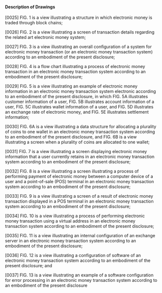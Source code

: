 #### Description of Drawings
[0025] 	FIG. 1 is a view illustrating a structure in which electronic money is traded through block chains;

[0026] 	FIG. 2 is a view illustrating a screen of transaction details regarding the related art electronic money system;

[0027] 	FIG. 3 is a view illustrating an overall configuration of a system for electronic money transaction (or an electronic money transaction system) according to an embodiment of the present disclosure;

[0028] 	FIG. 4 is a flow chart illustrating a process of electronic money transaction in an electronic money transaction system according to an embodiment of the present disclosure;

[0029] 	FIG. 5 is a view illustrating an example of electronic money information in an electronic money transaction system electronic according to an embodiment of the present disclosure, in which FIG. 5A illustrates customer information of a user, FIG. 5B illustrates account information of a user, FIG. 5C illustrates wallet information of a user, and FIG. 5D illustrates an exchange rate of electronic money, and FIG. 5E illustrates settlement information;

[0030] 	FIG. 6A is a view illustrating a data structure for allocating a plurality of coins to one wallet in an electronic money transaction system according to an embodiment of the present disclosure, and FIG. 6B is a view illustrating a screen when a plurality of coins are allocated to one wallet;

[0031] 	FIG. 7 is a view illustrating a screen displaying electronic money information that a user currently retains in an electronic money transaction system according to an embodiment of the present disclosure;

[0032] 	FIG. 8 is a view illustrating a screen illustrating a process of performing payment of electronic money between a computer device of a user and a point-of-sale (POS) terminal in an electronic money transaction system according to an embodiment of the present disclosure;

[0033] 	FIG. 9 is a view illustrating a screen of a result of electronic money transaction displayed in a POS terminal in an electronic money transaction system according to an embodiment of the present disclosure;

[0034] 	FIG. 10 is a view illustrating a process of performing electronic money transaction using a virtual address in an electronic money transaction system according to an embodiment of the present disclosure;

[0035] 	FIG. 11 is a view illustrating an internal configuration of an exchange server in an electronic money transaction system according to an embodiment of the present disclosure;

[0036] 	FIG. 12 is a view illustrating a configuration of software of an electronic money transaction system according to an embodiment of the present disclosure; and

[0037] 	FIG. 13 is a view illustrating an example of a software configuration for error processing in an electronic money transaction system according to an embodiment of the present disclosure
